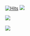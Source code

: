 <!--
![header](https://capsule-render.vercel.app/api?type=waving&color=auto&height=300&section=header&text=프로이직러&fontSize=80&animation=fadeIn&fontAlignY=38&desc=X세대%20노후준비%20조만간%20반백살%20앵과장!&descAlignY=51&descAlign=62)
<p align='center'> readme 꾸미기 진행중 </p>
<p align='center'>
  <a href="https://angryfullstack.tistory.com/">
    <img src="https://img.shields.io/badge/티스토리%20Blog%20-%23F7DF1E.svg?&style=for-the-badge&&logoColor=white"/>
  </a>
  <a href="https://www.inflearn.com/course/%ED%94%84%EB%A1%9C%EC%9D%B4%EC%A7%81%EB%9F%AC-%EA%B0%9C%EB%B0%9C%EC%9E%90-%EA%B0%80%EC%9D%B4%EB%93%9C">
    <img src="https://img.shields.io/badge/인프런전자책%20:%20막막한%20이직준비%20현실적인%20프로이직러%20개발자%20가이드!!%20-%234FC08D.svg?&style=for-the-badge&&logoColor=white"/>
  </a>
</p>
-->

[![Hits](https://hits.seeyoufarm.com/api/count/incr/badge.svg?url=https%3A%2F%2Fgithub.com%2Flswteen%2Fhit-counter&count_bg=%2379C83D&title_bg=%23555555&icon=&icon_color=%23E7E7E7&title=hits&edge_flat=false)](https://hits.seeyoufarm.com)
<img src="https://img.shields.io/badge/Java-FFCA28?style=flat-square&logo=Java&logoColor=White"/>

<!--
**lswteen/lswteen** is a ✨ _special_ ✨ repository because its `README.md` (this file) appears on your GitHub profile.

Here are some ideas to get you started:

- 🔭 I’m currently working on ...
- 🌱 I’m currently learning ...
- 👯 I’m looking to collaborate on ...
- 🤔 I’m looking for help with ...
- 💬 Ask me about ...
- 📫 How to reach me: ...
- 😄 Pronouns: ...
- ⚡ Fun fact: ...
-->


<img src="https://github-readme-stats.vercel.app/api/top-langs/?username=lswteen&layout=compact"><br><br>
<img src="https://github-readme-stats.vercel.app/api?username=lswteen&show_icons=true">
